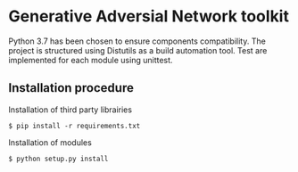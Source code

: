 # Generative Adversial Network toolkit

Python 3.7 has been chosen to ensure components compatibility. The project is structured using Distutils as a build 
automation tool. Test are implemented for each module using unittest.

## Installation procedure

Installation of third party librairies
```
$ pip install -r requirements.txt
```

Installation of modules
```
$ python setup.py install
```